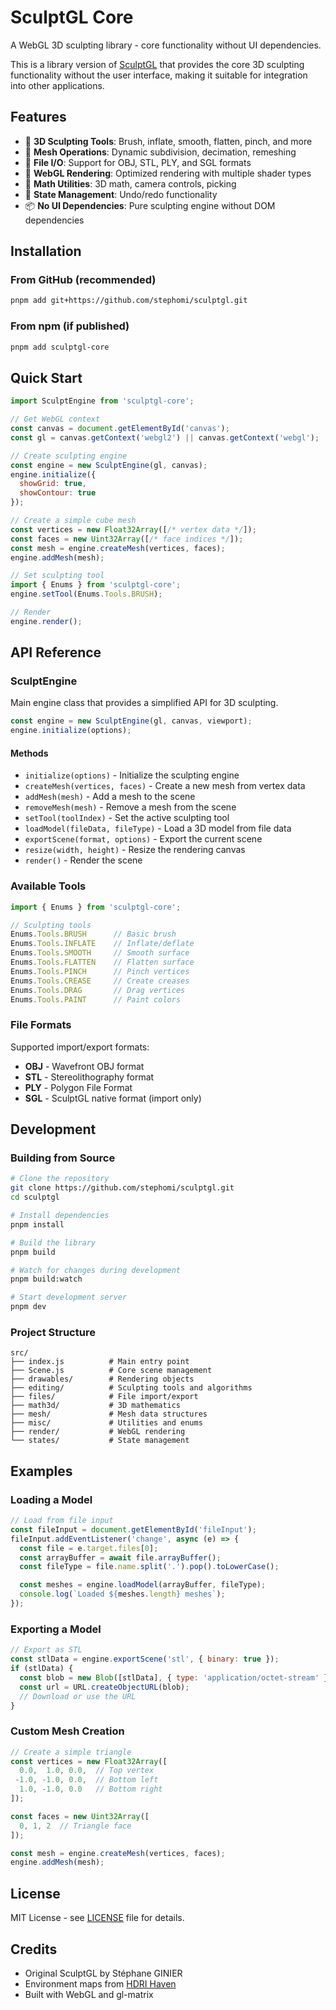 # SculptGL Core

A WebGL 3D sculpting library - core functionality without UI dependencies.

This is a library version of [SculptGL](http://stephaneginier.com/sculptgl) that provides the core 3D sculpting functionality without the user interface, making it suitable for integration into other applications.

## Features

- 🎨 **3D Sculpting Tools**: Brush, inflate, smooth, flatten, pinch, and more
- 🔧 **Mesh Operations**: Dynamic subdivision, decimation, remeshing
- 📁 **File I/O**: Support for OBJ, STL, PLY, and SGL formats
- 🎯 **WebGL Rendering**: Optimized rendering with multiple shader types
- 📐 **Math Utilities**: 3D math, camera controls, picking
- 🔄 **State Management**: Undo/redo functionality
- 📦 **No UI Dependencies**: Pure sculpting engine without DOM dependencies

## Installation

### From GitHub (recommended)
```bash
pnpm add git+https://github.com/stephomi/sculptgl.git
```

### From npm (if published)
```bash
pnpm add sculptgl-core
```

## Quick Start

```javascript
import SculptEngine from 'sculptgl-core';

// Get WebGL context
const canvas = document.getElementById('canvas');
const gl = canvas.getContext('webgl2') || canvas.getContext('webgl');

// Create sculpting engine
const engine = new SculptEngine(gl, canvas);
engine.initialize({
  showGrid: true,
  showContour: true
});

// Create a simple cube mesh
const vertices = new Float32Array([/* vertex data */]);
const faces = new Uint32Array([/* face indices */]);
const mesh = engine.createMesh(vertices, faces);
engine.addMesh(mesh);

// Set sculpting tool
import { Enums } from 'sculptgl-core';
engine.setTool(Enums.Tools.BRUSH);

// Render
engine.render();
```

## API Reference

### SculptEngine

Main engine class that provides a simplified API for 3D sculpting.

```javascript
const engine = new SculptEngine(gl, canvas, viewport);
engine.initialize(options);
```

#### Methods

- `initialize(options)` - Initialize the sculpting engine
- `createMesh(vertices, faces)` - Create a new mesh from vertex data
- `addMesh(mesh)` - Add a mesh to the scene
- `removeMesh(mesh)` - Remove a mesh from the scene
- `setTool(toolIndex)` - Set the active sculpting tool
- `loadModel(fileData, fileType)` - Load a 3D model from file data
- `exportScene(format, options)` - Export the current scene
- `resize(width, height)` - Resize the rendering canvas
- `render()` - Render the scene

### Available Tools

```javascript
import { Enums } from 'sculptgl-core';

// Sculpting tools
Enums.Tools.BRUSH      // Basic brush
Enums.Tools.INFLATE    // Inflate/deflate
Enums.Tools.SMOOTH     // Smooth surface
Enums.Tools.FLATTEN    // Flatten surface
Enums.Tools.PINCH      // Pinch vertices
Enums.Tools.CREASE     // Create creases
Enums.Tools.DRAG       // Drag vertices
Enums.Tools.PAINT      // Paint colors
```

### File Formats

Supported import/export formats:
- **OBJ** - Wavefront OBJ format
- **STL** - Stereolithography format
- **PLY** - Polygon File Format
- **SGL** - SculptGL native format (import only)

## Development

### Building from Source

```bash
# Clone the repository
git clone https://github.com/stephomi/sculptgl.git
cd sculptgl

# Install dependencies
pnpm install

# Build the library
pnpm build

# Watch for changes during development
pnpm build:watch

# Start development server
pnpm dev
```

### Project Structure

```
src/
├── index.js          # Main entry point
├── Scene.js          # Core scene management
├── drawables/        # Rendering objects
├── editing/          # Sculpting tools and algorithms
├── files/            # File import/export
├── math3d/           # 3D mathematics
├── mesh/             # Mesh data structures
├── misc/             # Utilities and enums
├── render/           # WebGL rendering
└── states/           # State management
```

## Examples

### Loading a Model

```javascript
// Load from file input
const fileInput = document.getElementById('fileInput');
fileInput.addEventListener('change', async (e) => {
  const file = e.target.files[0];
  const arrayBuffer = await file.arrayBuffer();
  const fileType = file.name.split('.').pop().toLowerCase();

  const meshes = engine.loadModel(arrayBuffer, fileType);
  console.log(`Loaded ${meshes.length} meshes`);
});
```

### Exporting a Model

```javascript
// Export as STL
const stlData = engine.exportScene('stl', { binary: true });
if (stlData) {
  const blob = new Blob([stlData], { type: 'application/octet-stream' });
  const url = URL.createObjectURL(blob);
  // Download or use the URL
}
```

### Custom Mesh Creation

```javascript
// Create a simple triangle
const vertices = new Float32Array([
  0.0,  1.0, 0.0,  // Top vertex
 -1.0, -1.0, 0.0,  // Bottom left
  1.0, -1.0, 0.0   // Bottom right
]);

const faces = new Uint32Array([
  0, 1, 2  // Triangle face
]);

const mesh = engine.createMesh(vertices, faces);
engine.addMesh(mesh);
```

## License

MIT License - see [LICENSE](LICENSE) file for details.

## Credits

- Original SculptGL by Stéphane GINIER
- Environment maps from [HDRI Haven](https://hdrihaven.com/hdris)
- Built with WebGL and gl-matrix
